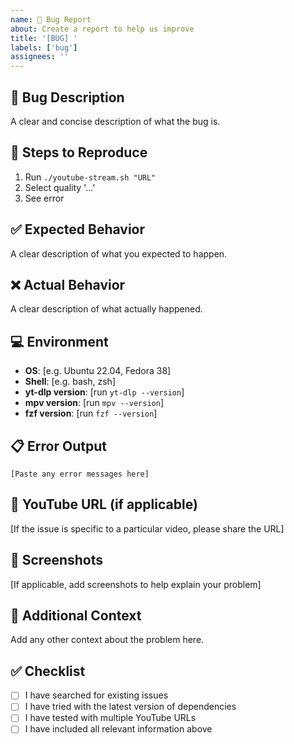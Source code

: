 ```yaml
---
name: 🐛 Bug Report
about: Create a report to help us improve
title: '[BUG] '
labels: ['bug']
assignees: ''
---
```


## 🐛 Bug Description
A clear and concise description of what the bug is.

## 🔄 Steps to Reproduce
1. Run `./youtube-stream.sh "URL"`
2. Select quality '...'
3. See error

## ✅ Expected Behavior
A clear description of what you expected to happen.

## ❌ Actual Behavior
A clear description of what actually happened.

## 💻 Environment
- **OS**: [e.g. Ubuntu 22.04, Fedora 38]
- **Shell**: [e.g. bash, zsh]
- **yt-dlp version**: [run `yt-dlp --version`]
- **mpv version**: [run `mpv --version`]
- **fzf version**: [run `fzf --version`]

## 📋 Error Output
```
[Paste any error messages here]
```

## 🔗 YouTube URL (if applicable)
[If the issue is specific to a particular video, please share the URL]

## 📸 Screenshots
[If applicable, add screenshots to help explain your problem]

## 📝 Additional Context
Add any other context about the problem here.

## ✅ Checklist
- [ ] I have searched for existing issues
- [ ] I have tried with the latest version of dependencies
- [ ] I have tested with multiple YouTube URLs
- [ ] I have included all relevant information above
